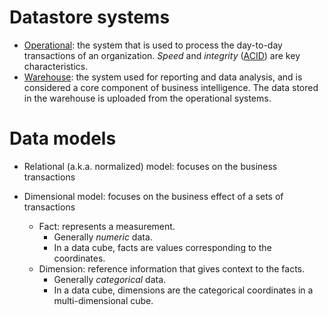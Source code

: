 # Datastore systems
- [Operational](https://en.wikipedia.org/wiki/Operational_database): the system that is used to process the day-to-day transactions of an organization. *Speed* and *integrity* ([ACID](https://en.wikipedia.org/wiki/ACID)) are key characteristics. 
- [Warehouse](https://en.wikipedia.org/wiki/Data_warehouse): the system used for reporting and data analysis, and is considered a core component of business intelligence. The data stored in the warehouse is uploaded from the operational systems.

# Data models
- Relational (a.k.a. normalized) model: focuses on the business transactions

- Dimensional model: focuses on the business effect of a sets of transactions 
  - Fact: represents a measurement.
    - Generally *numeric* data.
    - In a data cube, facts are values corresponding to the coordinates.
  - Dimension: reference information that gives context to the facts.
    - Generally *categorical* data.
    - In a data cube, dimensions are the categorical coordinates in a multi-dimensional cube.
  
  

